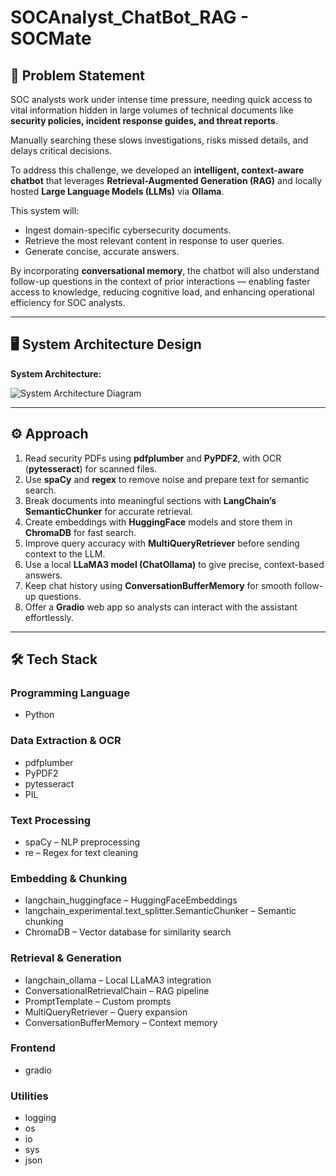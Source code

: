 # SOCAnalyst_ChatBot_RAG - SOCMate

## 📌 Problem Statement
SOC analysts work under intense time pressure, needing quick access to vital information hidden in large volumes of technical documents like **security policies, incident response guides, and threat reports**.  

Manually searching these slows investigations, risks missed details, and delays critical decisions.  

To address this challenge, we developed an **intelligent, context-aware chatbot** that leverages **Retrieval-Augmented Generation (RAG)** and locally hosted **Large Language Models (LLMs)** via **Ollama**.  

This system will:
- Ingest domain-specific cybersecurity documents.
- Retrieve the most relevant content in response to user queries.
- Generate concise, accurate answers.

By incorporating **conversational memory**, the chatbot will also understand follow-up questions in the context of prior interactions — enabling faster access to knowledge, reducing cognitive load, and enhancing operational efficiency for SOC analysts.

---

## 🖥️ System Architecture Design
**System Architecture:**  

![System Architecture Diagram](SOCAnalyst_ChatBot_RAG/System_Component_Design.png)

---

## ⚙️ Approach
1. Read security PDFs using **pdfplumber** and **PyPDF2**, with OCR (**pytesseract**) for scanned files.
2. Use **spaCy** and **regex** to remove noise and prepare text for semantic search.
3. Break documents into meaningful sections with **LangChain’s SemanticChunker** for accurate retrieval.
4. Create embeddings with **HuggingFace** models and store them in **ChromaDB** for fast search.
5. Improve query accuracy with **MultiQueryRetriever** before sending context to the LLM.
6. Use a local **LLaMA3 model (ChatOllama)** to give precise, context-based answers.
7. Keep chat history using **ConversationBufferMemory** for smooth follow-up questions.
8. Offer a **Gradio** web app so analysts can interact with the assistant effortlessly.

---

## 🛠️ Tech Stack

### Programming Language
- Python

### Data Extraction & OCR
- pdfplumber  
- PyPDF2  
- pytesseract  
- PIL

### Text Processing
- spaCy – NLP preprocessing  
- re – Regex for text cleaning

### Embedding & Chunking
- langchain_huggingface – HuggingFaceEmbeddings  
- langchain_experimental.text_splitter.SemanticChunker – Semantic chunking  
- ChromaDB – Vector database for similarity search

### Retrieval & Generation
- langchain_ollama – Local LLaMA3 integration  
- ConversationalRetrievalChain – RAG pipeline  
- PromptTemplate – Custom prompts  
- MultiQueryRetriever – Query expansion  
- ConversationBufferMemory – Context memory

### Frontend
- gradio

### Utilities
- logging  
- os  
- io  
- sys  
- json
